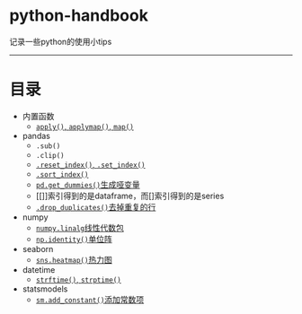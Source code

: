 # python-handbook
记录一些python的使用小tips

---
# 目录
* 内置函数
  * [`apply()`, `applymap()`, `map()`](https://blog.csdn.net/qq_42665335/article/details/81213175)
* pandas
  * `.sub()`
  * `.clip()`
  * [`.reset_index()`, `.set_index()`](https://pandas.pydata.org/pandas-docs/stable/reference/api/pandas.DataFrame.reset_index.html?highlight=reset_index#pandas.DataFrame.reset_index)
  * [`.sort_index()`](https://blog.csdn.net/qq_30638831/article/details/79835523)
  * [`pd.get_dummies()`生成哑变量](https://pandas.pydata.org/pandas-docs/stable/reference/api/pandas.get_dummies.html?highlight=get_dummies#pandas.get_dummies)
  * [[]]索引得到的是dataframe，而[]索引得到的是series
  * [`.drop_duplicates()`去掉重复的行](https://pandas.pydata.org/pandas-docs/stable/reference/api/pandas.DataFrame.drop_duplicates.html?highlight=drop_dupli#pandas.DataFrame.drop_duplicates)
* numpy
  * [`numpy.linalg`线性代数包](https://numpy.org/devdocs/reference/routines.linalg.html)
  * [`np.identity()`单位阵](https://numpy.org/devdocs/reference/generated/numpy.identity.html?highlight=identity#numpy.identity)
* seaborn
  * [`sns.heatmap()`热力图](https://seaborn.pydata.org/generated/seaborn.heatmap.html?highlight=heatmap#seaborn.heatmap)
* datetime
  * [`strftime()`, `strptime()`](https://docs.python.org/3/library/datetime.html#strftime-and-strptime-behavior)
* statsmodels
  * [`sm.add_constant()`添加常数项](http://www.statsmodels.org/stable/generated/statsmodels.tools.tools.add_constant.html?highlight=add_constant#statsmodels.tools.tools.add_constant)
